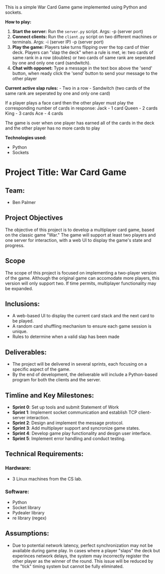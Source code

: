 This is a simple War Card Game game implemented using Python and sockets.

**How to play:**
1. **Start the server:** Run the `server.py` script. Args: -p (server port)
2. **Connect clients:** Run the `client.py` script on two different machines or terminals. Args: -i (server IP) -p (server port)
3. **Play the game:** Players take turns flipping over the top card of thier deck. Players can "slap the deck" when a rule is met, ie: two cards of same rank in a row (doubles) or two cards of same rank are seperated by one and only one card (sandwitch).
4. **Chat with opponet:** Type a message in the text box above the 'send' button, when ready click the 'send' button to send your message to the other player

**Current active slap rules:**
    - Two in a row
    - Sandwitch (two cards of the same rank are seperated by one and only one card)

If a player plays a face card then the other player must play the corresponding number of cards in response:
Jack - 1 card
Queen - 2 cards
King - 3 cards
Ace - 4 cards

The game is over when one player has earned all of the cards in the deck and the other player has no more cards to play

**Technologies used:**
* Python
* Sockets

# Project Title: War Card Game

## Team:
- Ben Palmer

## Project Objectives
The objective of this project is to develop a multiplayer card game, based on the classic game "War." The game will support at least two players and one server for interaction, with a web UI to display the game's state and progress.

## Scope
The scope of this project is focused on implementing a two-player version of the game. Although the original game can accomodate more players, this version will only support two. If time permits, multiplayer functionality may be expanded. 

## Inclusions:
- A web-based UI to display the current card stack and the next card to be played.
- A random card shuffling mechanism to ensure each game session is unique.
- Rules to determine when a valid slap has been made

## Deliverables:
- The project will be delivered in several sprints, each focusing on a specific aspect of the game.
- By the end of development, the deliverable will include a Python-based program for both the clients and the server. 

## Timline and Key Milestones:
- **Sprint 0**: Set up tools and submit Statement of Work
- **Sprint 1**: Implement socket communication and establish TCP client-server interaction.
- **Sprint 2**: Design and implement the message protocol.
- **Sprint 3**: Add multiplayer support and syncronize game states.
- **Sprint 4**: Develop game play functionality and design user interface.
- **Sprint 5**: Implement error handling and conduct testing.

## Technical Requirements:

### Hardware: 
- 3 Linux machines from the CS lab.

### Software: 
- Python
- Socket library
- Pydealer library
- re library (regex)

## Assumptions:
- Due to potential network latency, perfect synchronization may not be available during game play. In cases where a player "slaps" the deck but experinces network delays, the system may incorrectly register the other player as the winner of the round. This issue will be reduced by the "tick" timing system but cannot be fully eliminated.